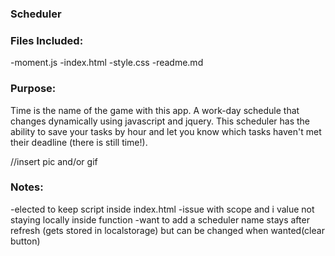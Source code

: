### Scheduler

### Files Included:
-moment.js
-index.html
-style.css
-readme.md

### Purpose:
Time is the name of the game with this app. A work-day schedule that changes dynamically using javascript and jquery. This scheduler has the ability to save your tasks by hour and let you know which tasks haven't met their deadline (there is still time!). 

//insert pic and/or gif


### Notes:
-elected to keep script inside index.html 
-issue with scope and i value not staying locally inside function
-want to add a scheduler name stays after refresh (gets stored in localstorage) but can be changed when wanted(clear button)
